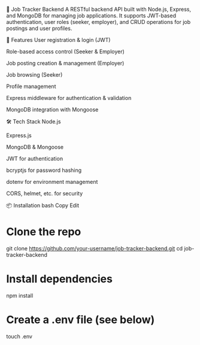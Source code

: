 🧠 Job Tracker Backend
A RESTful backend API built with Node.js, Express, and MongoDB for managing job applications. It supports JWT-based authentication, user roles (seeker, employer), and CRUD operations for job postings and user profiles.

🔧 Features
User registration & login (JWT)

Role-based access control (Seeker & Employer)

Job posting creation & management (Employer)

Job browsing (Seeker)

Profile management

Express middleware for authentication & validation

MongoDB integration with Mongoose

🛠️ Tech Stack
Node.js

Express.js

MongoDB & Mongoose

JWT for authentication

bcryptjs for password hashing

dotenv for environment management

CORS, helmet, etc. for security

📦 Installation
bash
Copy
Edit
# Clone the repo
git clone https://github.com/your-username/job-tracker-backend.git
cd job-tracker-backend

# Install dependencies
npm install

# Create a .env file (see below)
touch .env
